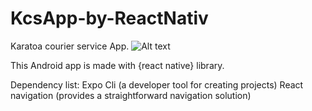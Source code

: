# KcsApp-by-ReactNativ
Karatoa courier service App.
<img src="/path/to/img.jpg" alt="Alt text" title="Optional title">

This Android app is made with {react native} library.

Dependency list:
Expo Cli (a developer tool for creating projects)
React navigation (provides a straightforward navigation solution)
